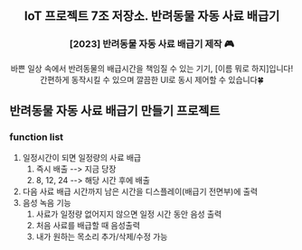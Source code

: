 <div align="center">
<h2>IoT 프로젝트 7조 저장소. 반려동물 자동 사료 배급기</h2>
<h3>[2023] 반려동물 자동 사료 배급기 제작 🎮</h3>
바쁜 일상 속에서 반려동물의 배급시간을 책임질 수 있는 기기, [이름 뭐로 하지]입니다!<br> 간편하게 동작시킬 수 있으며
깔끔한 UI로 동시 제어할 수 있습니다🍀
</div>


## 반려동물 자동 사료 배급기 만들기 프로젝트

### function list

1. 일정시간이 되면 일정량의 사료 배급
	1. 즉시 배출 --> 지금 당장
	2. 8, 12, 24 --> 해당 시간 후에 배출 
2. 다음 사료 배급 시간까지 남은 시간을 디스플레이(배급기 전면부)에 출력
3. 음성 녹음 기능
	1. 사료가 일정량 없어지지 않으면 일정 시간 동안 음성 출력
	2. 처음 사료를 배급할 때 음성출력 
	3. 내가 원하는 목소리 추가/삭제/수정 가능
